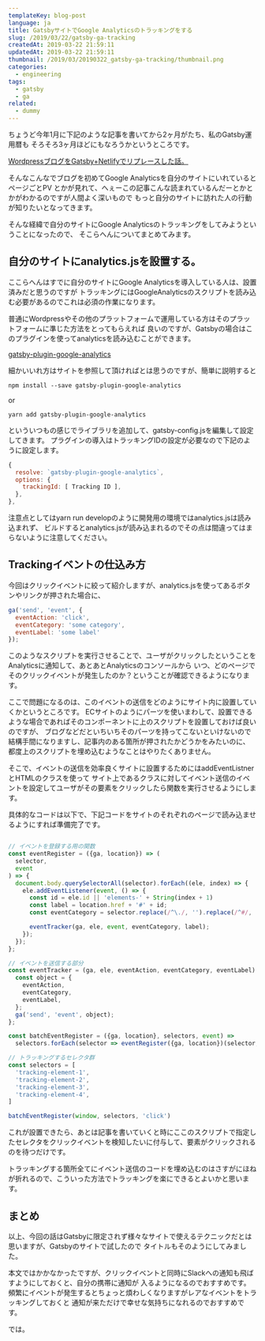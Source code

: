 ```yaml
---
templateKey: blog-post
language: ja
title: GatsbyサイトでGoogle Analyticsのトラッキングをする
slug: /2019/03/22/gatsby-ga-tracking
createdAt: 2019-03-22 21:59:11
updatedAt: 2019-03-22 21:59:11
thumbnail: /2019/03/20190322_gatsby-ga-tracking/thumbnail.png
categories:
  - engineering
tags:
  - gatsby
  - ga
related:
  - dummy
---
```



ちょうど今年1月に下記のような記事を書いてから2ヶ月がたち、私のGatsby運用暦も
そろそろ3ヶ月ほどにもなろうかというところです。

<div class="related-post">
  <a href="/2019/01/10/blog-renewal-by-gatsby">WordpressブログをGatsby+Netlifyでリプレースした話。</a>
</div>

そんなこんなでブログを初めてGoogle Analyticsを自分のサイトにいれているとページごとPV
とかが見れて、へぇーこの記事こんな読まれているんだーとかとかがわかるのですが人間よく深いもので
もっと自分のサイトに訪れた人の行動が知りたいとなってきます。

そんな経緯で自分のサイトにGoogle Analyticsのトラッキングをしてみようということになったので、
そこらへんについてまとめてみます。


## 自分のサイトにanalytics.jsを設置する。

ここらへんはすでに自分のサイトにGoogle Analyticsを導入している人は、設置済みだと思うのですが
トラッキングにはGoogleAnalyticsのスクリプトを読み込む必要があるのでこれは必須の作業になります。

普通にWordpressやその他のプラットフォームで運用している方はそのプラットフォームに準じた方法をとってもらえれば
良いのですが、Gatsbyの場合はこのプラグインを使ってanalyticsを読み込むことができます。

[gatsby-plugin-google-analytics](https://www.gatsbyjs.org/packages/gatsby-plugin-google-analytics/)

細かいいれ方はサイトを参照して頂ければとは思うのですが、簡単に説明すると

```
npm install --save gatsby-plugin-google-analytics
```

or

```
yarn add gatsby-plugin-google-analytics
```

といういつもの感じでライブラリを追加して、gatsby-config.jsを編集して設定してきます。
プラグインの導入はトラッキングIDの設定が必要なので下記のように設定します。

```javascript
{
  resolve: `gatsby-plugin-google-analytics`,
  options: {
    trackingId: [ Tracking ID ],
  },
},
```

注意点としてはyarn run developのように開発用の環境ではanalytics.jsは読み込まれず、
ビルドするとanalytics.jsが読み込まれるのでその点は間違ってはまらないように注意してください。


## Trackingイベントの仕込み方

今回はクリックイベントに絞って紹介しますが、analytics.jsを使ってあるボタンやリンクが押された場合に、

```javascript
ga('send', 'event', {
  eventAction: 'click',
  eventCategory: 'some category',
  eventLabel: 'some label'
});

```

このようなスクリプトを実行させることで、ユーザがクリックしたということをAnalyticsに通知して、あとあとAnalyticsのコンソールから
いつ、どのページでそのクリックイベントが発生したのか？ということが確認できるようになります。

ここで問題になるのは、このイベントの送信をどのようにサイト内に設置していくかというところです。
ECサイトのようにパーツを使いまわして、設置できるような場合であればそのコンポーネントに上のスクリプトを設置しておけば良いのですが、
ブログなどだといちいちそのパーツを持ってこないといけないので結構手間になりますし、記事内のある箇所が押されたかどうかをみたいのに、
都度上のスクリプトを埋め込むようなことはやりたくありません。


そこで、イベントの送信を効率良くサイトに設置するためにはaddEventListnerとHTMLのクラスを使って
サイト上であるクラスに対してイベント送信のイベントを設定してユーザがその要素をクリックしたら関数を実行させるようにします。

具体的なコードは以下で、下記コードをサイトのそれぞれのページで読み込ませるようにすれば準備完了です。

```javascript

// イベントを登録する用の関数
const eventRegister = ({ga, location}) => (
  selector,
  event
) => {
  document.body.querySelectorAll(selector).forEach((ele, index) => {
    ele.addEventListener(event, () => {
      const id = ele.id || 'elements-' + String(index + 1)
      const label = location.href + '#' + id;
      const eventCategory = selector.replace(/^\./, '').replace(/^#/, '')

      eventTracker(ga, ele, event, eventCategory, label);
    });
  });
};

// イベントを送信する部分
const eventTracker = (ga, ele, eventAction, eventCategory, eventLabel) => {
  const object = {
    eventAction,
    eventCategory,
    eventLabel,
  };
  ga('send', 'event', object);
};

const batchEventRegister = ({ga, location}, selectors, event) =>
  selectors.forEach(selector => eventRegister({ga, location})(selector, event))

// トラッキングするセレクタ群
const selectors = [
  'tracking-element-1',
  'tracking-element-2',
  'tracking-element-3',
  'tracking-element-4',
]

batchEventRegister(window, selectors, 'click')
```

これが設置できたら、あとは記事を書いていくと時にここのスクリプトで指定したセレクタをクリックイベントを検知したいに付与して、要素がクリックされるのを待つだけです。

トラッキングする箇所全てにイベント送信のコードを埋め込むのはさすがにほねが折れるので、こういった方法でトラッキングを楽にできるとよいかと思います。

## まとめ

以上、今回の話はGatsbyに限定されず様々なサイトで使えるテクニックだとは思いますが、Gatsbyのサイトで試したので
タイトルもそのようにしてみました。

本文ではかかなかったですが、クリックイベントと同時にSlackへの通知も飛ばすようにしておくと、自分の携帯に通知が
入るようになるのでおすすめです。頻繁にイベントが発生するとちょっと煩わしくなりますがレアなイベントをトラッキングしておくと
通知が来ただけで幸せな気持ちになれるのでおすすめです。

では。



